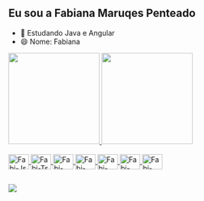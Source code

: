 ## Eu sou a Fabiana Maruqes Penteado 

- 🌱 Estudando Java e Angular 
- 😄 Nome: Fabiana

<div>
  <a href="https://github.com/2016Fabi">
  <img height="180em" src="https://github-readme-stats.vercel.app/api?username=2016Fabi&theme=synthwave&show_icons=true"/>
  <img height="180em" src="https://github-readme-stats.vercel.app/api/top-langs/?username=2016Fabi&layout=compact&langs-COUNT=16&theme=synthwave"/>
</div>

<div style="display: inline_block"><br>
   <img align="center" alt="Fabi-Js" height="30" width="40" src="https://img.shields.io/badge/JavaScript-F7DF1E?style=for-the-badge&logo=javascript&logoColor=black">
   <img align="center" alt="Fabi-Ts" height="30" width="40" src="https://img.shields.io/badge/TypeScript-007ACC?style=for-the-badge&logo=typescript&logoColor=white">
   <img align="center" alt="Fabi-HTML" height="30" width="40" src="https://img.shields.io/badge/HTML-239120?style=for-the-badge&logo=html5&logoColor=white">
   <img align="center" alt="Fabi-CSS" height="30" width="40" src="https://img.shields.io/badge/CSS-239120?&style=for-the-badge&logo=css3&logoColor=white">
   <img align="center" alt="Fabi-JAVA" height="30" width="40" src="https://img.shields.io/badge/Java-ED8B00?style=for-the-badge&logo=java&logoColor=white">
   <img align="center" alt="Fabi-ANGULAR" height="30" width="40" src="https://img.shields.io/badge/Angular-DD0031?style=for-the-badge&logo=angular&logoColor=white">
   <img align="center" alt="Fabi-BOOTSTRAP" height="30" width="40" src="https://img.shields.io/badge/Bootstrap-563D7C?style=for-the-badge&logo=bootstrap&logoColor=white">
</div>

##

<div>
   <a href="https://www.linkedin.com/in/fabiana-marques-penteado-005a8241" target="_blank">
   <img src="https://img.shields.io/badge/LinkedIn-0077B5?style=for-the-badge&logo=linkedin&logoColor=white" target="_blank">
</duv>




